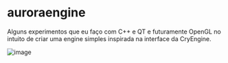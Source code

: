 # auroraengine
Alguns experimentos que eu faço com C++ e QT e futuramente OpenGL no intuito de criar uma engine simples inspirada na interface da CryEngine.

![image](https://user-images.githubusercontent.com/11366871/111567825-55cc1800-877e-11eb-8499-2cf6ab7a5016.png)

